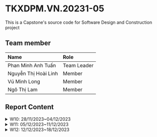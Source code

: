 # TKXDPM.VN.20231-05

This is a Capstone's source code for Software Design and Construction project

## Team member

| Name                 | Role        |
| :------------------- | :---------- |
| Phan Minh Anh Tuấn   | Team Leader |
| Nguyễn Thị Hoài Linh | Member      |
| Vũ Minh Long         | Member      |
| Ngô Thị Lam          | Member      |

## Report Content

<details>
  <summary>W10: 28/11/2023~04/12/2023 </summary>
<br>
<details>
<summary>Phan Minh Anh Tuấn</summary>
<br>

- Assigned tasks:

  - Refactor the code base of AIMS project

- Implementation details:
  - Pull Request(s): [https://github.com/pmatuan/TKXDPM.VP.20231-05/pull/1](https://github.com/pmatuan/TKXDPM.VP.20231-05/pull/1)
    [https://github.com/pmatuan/TKXDPM.VP.20231-05/pull/2](https://github.com/pmatuan/TKXDPM.VP.20231-05/pull/2)
    [https://github.com/pmatuan/TKXDPM.VP.20231-05/pull/3](https://github.com/pmatuan/TKXDPM.VP.20231-05/pull/3)
  - Specific implementation details:
    - Refactor code of cart, place-order and payment

</details>

<details>
<summary>Nguyễn Thị Hoài Linh</summary>
<br>

- Assigned tasks:

  - Conducting an analysis of coupling levels between classes related to payment functionality.

- Implementation details:
  - Pull Request(s): [Link to pull request](https://github.com/pmatuan/TKXDPM.VP.20231-05/pull/5)
  - Specific implementation details:
    - Conducted an analysis of the coupling between classes related to payment functionality, then introduced comments in the code indicating the type of coupling

</details>

<details>
<summary>Vũ Minh Long</summary>
<br>

- Assigned tasks:

  - Conducting an analysis of coupling levels between classes related to payment functionality.

- Implementation details:
  - Pull Request(s): [https://github.com/pmatuan/TKXDPM.VP.20231-05/pull/9](https://github.com/pmatuan/TKXDPM.VP.20231-05/pull/9)
  - Specific implementation details:
    - Conducted an analysis of the coupling between classes related to payment functionality, then introduced comments in the code indicating the type of coupling and potential solution to reduce coupling.

</details>

<details>
<summary>Ngô Thị Lam</summary>
<br>
- Assigned tasks:

- Conducting an analysis of coupling levels between classes related to cart functionality.

- Implementation details:
  - Pull Request(s): https://github.com/pmatuan/TKXDPM.VP.20231-05/pull/7
  - Specific implementation details:
    - Comments code indicating the type of coupling

</details>

</details>

<details>
  <summary>W11: 05/12/2023~11/12/2023 </summary>
<br>

<details>
<summary>Phan Minh Anh Tuấn</summary>
<br>

- Assigned Tasks:

  - Fix control coupling in `PaymentSubsystemFactory`
  - Resolve stamp coupling in the handling process of the place order service
  - Correct the calculation of order shipping fees
  - Introduce a new exception class
  - Enhance cohesion in the cart and order service

- Implementation Details:

  - Pull Request(s):

    - [PR #11](https://github.com/pmatuan/TKXDPM.VP.20231-05/pull/11)
    - [PR #12](https://github.com/pmatuan/TKXDPM.VP.20231-05/pull/12)
    - [PR #14](https://github.com/pmatuan/TKXDPM.VP.20231-05/pull/14)
    - [PR #15](https://github.com/pmatuan/TKXDPM.VP.20231-05/pull/15)
    - [PR #16](https://github.com/pmatuan/TKXDPM.VP.20231-05/pull/16)
    - [PR #17](https://github.com/pmatuan/TKXDPM.VP.20231-05/pull/17)

  - Specific Implementation Details:

    - Fix control coupling in `PaymentSubsystemFactory` using annotations and reflection.
    - Resolve stamp coupling in the place order service by modifying the handling of stamp-related processes.
    - Correct the calculation of order shipping fees.
    - Introduce a new exception class; avoid direct usage of `AimsException`.
    - Enhance cohesion in cart and order service by splitting into subclasses.


</details>

<details>
<summary>Nguyễn Thị Hoài Linh</summary>
<br>

- Assigned tasks:

  - Conducting an analysis of cohesion levels between classes related to payment functionality.
  - Developing front-end code base

- Implementation details:
  - Pull Request(s):
    - [Pull request for analysis of cohesion levels](https://github.com/pmatuan/TKXDPM.VP.20231-05/pull/18)
    - [Pull request for front-end code base](https://github.com/pmatuan/TKXDPM.VP.20231-05/pull/13)
  - Specific implementation details:
    - Conducted cohesion analysis between payment-related classes, identified types of cohesion, and added comments in the code.
    - Created the front-end code base, focusing on user interface components.

</details>

<details>
<summary>Ngô Thị Lam</summary>
<br>

- Assigned tasks:

  - Conduct analysis of cohesion levels in cart related classes

- Implementation details:
  - Pull Request(s):
    - [Cohesion analysis](https://github.com/pmatuan/TKXDPM.VP.20231-05/pull/20)
  - Specific implementation details:
    - Analyze cohesion levels in cart related classes by adding comments in the source code.

</details>

<details>
<summary>Vũ Minh Long</summary>
<br>

- Assigned tasks:

  - Conduct analysis of cohesion levels in place order related classes.

- Implementation details:
  - Pull Request(s):
    - [Cohesion analysis](https://github.com/pmatuan/TKXDPM.VP.20231-05/pull/22)
  - Specific implementation details:
    - Analyze cohesion levels in place related classes by adding comments in the source code.

</details>
</details>

<details>
  <summary>W12: 12/12/2023~18/12/2023 </summary>
<br>

<details>
<summary>Phan Minh Anh Tuấn</summary>
<br>

- Assigned Tasks:

  - Analyze the design principles of order.
  - Coding use case cancel order.

- Implementation Details:

  - Pull Request(s):

    - [PR #27](https://github.com/pmatuan/TKXDPM.VP.20231-05/pull/27)
    - [PR #28](https://github.com/pmatuan/TKXDPM.VP.20231-05/pull/31)

  - Specific Implementation Details:

    - Analyze the SOLID design principles of classes related to order.
    - Coding classes of use case cancel order.


</details>

<details>
<summary>Nguyễn Thị Hoài Linh</summary>
<br>

- Assigned tasks:

  - Reviewed and commented on the adherence of the payment-related classes to the SOLID principles.
  - Implementing code related to order processing for the admin.

- Implementation details:
  - Pull Request(s):
    - [PR - SOLID principles](https://github.com/pmatuan/TKXDPM.VP.20231-05/pull/32)
    - [PR - Order processing](https://github.com/pmatuan/TKXDPM.VP.20231-05/pull/26)
  - Specific implementation details:
    - Conducted a analysis of the adherence to SOLID principles in payment-related classes. 
    - Added comments to the code reflecting the adherence to SOLID principles. 
    - Implemented order processing functionality.

</details>

<details>
<summary>Ngô Thị Lam</summary>
<br>

- Assigned tasks:

  - 

- Implementation details:
  - Pull Request(s):
    - []()
  - Specific implementation details:
    - 

</details>

<details>
<summary>Vũ Minh Long</summary>
<br>

- Assigned tasks:

  - Implement user management use cases for admin.
  - Review and comment on the adherence of user management related classes to the SOLID principles.

- Implementation details:
  - Pull Request(s):
    - [User management](https://github.com/pmatuan/TKXDPM.VP.20231-05/pull/30)
    - [SOLID principles](https://github.com/pmatuan/TKXDPM.VP.20231-05/pull/36)
  - Specific implementation details:
    - Implement code for user management related entity, repository, service and controller classes.
    - Conducted an analysis of the adherence to SOLID principles in user managment related classes.

</details>
</details>
